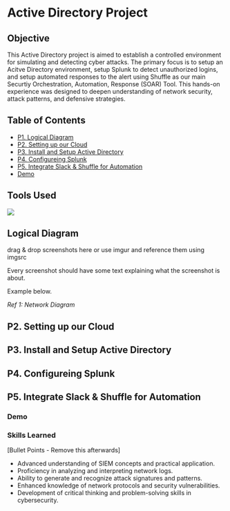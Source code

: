 # Active Directory Project

## Objective
This Active Directory project is aimed to establish a controlled environment for simulating and detecting cyber attacks. The primary focus is to setup an Acitve Directory environment, setup Splunk to detect unauthorized logins, and setup automated responses to the alert using Shuffle as our main Securtiy Orchestration, Automation, Response (SOAR) Tool. This hands-on experience was designed to deepen understanding of network security, attack patterns, and defensive strategies.

## Table of Contents
- <a href="https://github.com/jonasm2-cs/Active-Directory-Project/main/README.md#logical-diagram">P1. Logical Diagram</a>
- <a href="https://github.com/jonasm2-cs/Active-Directory-Project/main/README.md#p2-setting-up-our-cloud">P2. Setting up our Cloud</a>
- <a href="https://google.com">P3. Install and Setup Active Directory</a>
- <a href="https://google.com">P4. Configureing Splunk</a>
- <a href="https://google.com">P5. Integrate Slack & Shuffle for Automation</a>
- <a href="https://google.com">Demo</a>

## Tools Used
<img src="https://img.shields.io/badge/-Security%2B-FF0000?&style=for-the-badge&logo=CompTIA&logoColor=white" />

## Logical Diagram
drag & drop screenshots here or use imgur and reference them using imgsrc

Every screenshot should have some text explaining what the screenshot is about.

Example below.

*Ref 1: Network Diagram*
## P2. Setting up our Cloud 
## P3. Install and Setup Active Directory
## P4. Configureing Splunk 
## P5. Integrate Slack & Shuffle for Automation

### Demo

### Skills Learned
[Bullet Points - Remove this afterwards]

- Advanced understanding of SIEM concepts and practical application.
- Proficiency in analyzing and interpreting network logs.
- Ability to generate and recognize attack signatures and patterns.
- Enhanced knowledge of network protocols and security vulnerabilities.
- Development of critical thinking and problem-solving skills in cybersecurity.
